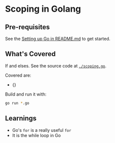 # Scoping in Golang

## Pre-requisites
See the [Setting up Go in README.md](../../README.md#setting-up-go) to get started.

## What's Covered
If and elses. See the source code at [`./scoping.go`](./scoping.go).

Covered are:

- {}

Build and run it with:

```bash
go run *.go
```

## Learnings

- Go's `for` is a really useful `for`
- It is the while loop in Go